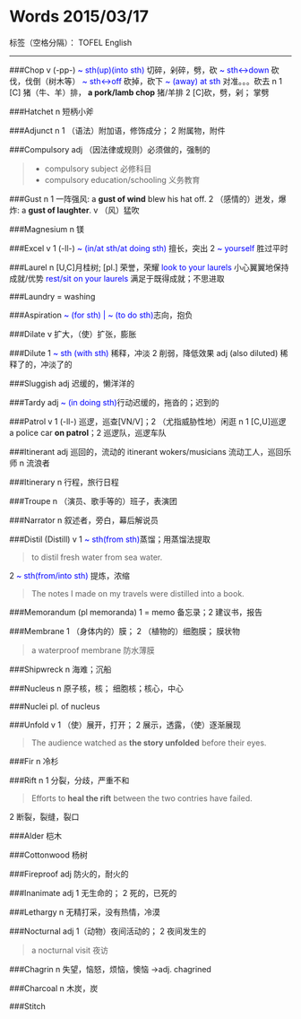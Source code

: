 # Words 2015/03/17
标签（空格分隔）： TOFEL English


---
###Chop
v (-pp-) <span style = "color:blue">~ sth(up)(into sth)</span> 切碎，剁碎，劈，砍
<span style = "color:blue">~ sth<->down</span> 砍伐，伐倒（树木等）
<span style = "color:blue">~ sth<->off</span> 砍掉，砍下
<span style = "color:blue">~ (away) at sth</span> 对准。。。砍去
n 1 [C] 猪（牛、羊）排，
**a pork/lamb chop** 猪/羊排
 2 [C]砍，劈，剁； 掌劈

###Hatchet
n 短柄小斧

###Adjunct
n 1 （语法）附加语，修饰成分； 2 附属物，附件

###Compulsory
adj （因法律或规则）必须做的，强制的
> * compulsory subject 必修科目
> * compulsory education/schooling 义务教育

###Gust
n 1 一阵强风: a **gust of wind** blew his hat off.
2 （感情的）迸发，爆炸: a **gust of laughter**.
v （风）猛吹

###Magnesium
n 镁

###Excel
v 1 (-ll-) <span style = "color:blue">~ (in/at sth/at doing sth)</span> 擅长，突出
2 <span style = "color:blue">~ yourself</span> 胜过平时

###Laurel
n [U,C]月桂树; [pl.] 荣誉，荣耀
<span style = "color:blue">look to your laurels</span> 小心翼翼地保持成就/优势
<span style = "color:blue">rest/sit on your laurels</span>  满足于既得成就；不思进取

###Laundry
= washing

###Aspiration
<span style = "color:blue">~ (for sth) | ~ (to do sth)</span>志向，抱负

###Dilate
v 扩大，（使）扩张，膨胀

###Dilute
1 <span style = "color:blue">~ sth (with sth)</span> 稀释，冲淡
2 削弱，降低效果
adj (also diluted) 稀释了的，冲淡了的

###Sluggish
adj 迟缓的，懒洋洋的

###Tardy
adj <span style = "color:blue">~ (in doing sth)</span>行动迟缓的，拖沓的；迟到的

###Patrol 
v 1 (-ll-) 巡逻，巡查[VN/V]；2 （尤指威胁性地）闲逛 
n 1 [C,U]巡逻 a police car **on patrol**；2 巡逻队，巡逻车队

###Itinerant
adj 巡回的，流动的 itinerant wokers/musicians 流动工人，巡回乐师
n 流浪者

###Itinerary
n 行程，旅行日程

###Troupe
n （演员、歌手等的）班子，表演团

###Narrator
n 叙述者，旁白，幕后解说员

###Distil (Distill)
v 1 <span style = "color:blue">~ sth(from sth)</span>蒸馏；用蒸馏法提取
> to distil fresh water from sea water.

2 <span style = "color:blue">~ sth(from/into sth)</span> 提炼，浓缩
> The notes I made on my travels were distilled into a book.

###Memorandum
(pl memoranda)
1 = memo 备忘录；2 建议书，报告

###Membrane
1 （身体内的）膜； 2 （植物的）细胞膜； 膜状物
> a waterproof membrane 防水薄膜

###Shipwreck
n 海难；沉船

###Nucleus
n 原子核，核； 细胞核；核心，中心

###Nuclei 
pl. of nucleus

###Unfold
v 1 （使）展开，打开； 2 展示，透露，（使）逐渐展现
> The audience watched as **the story unfolded** before their eyes.

###Fir
n 冷杉

###Rift
n 1 分裂，分歧，严重不和
> Efforts to **heal the rift** between the two contries have failed.

2 断裂，裂缝，裂口

###Alder
桤木

###Cottonwood
杨树

###Fireproof
adj 防火的，耐火的

###Inanimate
adj 1 无生命的； 2 死的，已死的

###Lethargy
n 无精打采，没有热情，冷漠

###Nocturnal
adj 1（动物）夜间活动的； 2 夜间发生的
> a nocturnal visit 夜访

###Chagrin
n 失望，恼怒，烦恼，懊恼
->adj. chagrined

###Charcoal
n 木炭，炭

###Stitch